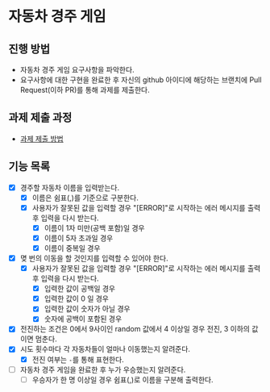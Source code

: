 # 자동차 경주 게임
## 진행 방법
* 자동차 경주 게임 요구사항을 파악한다.
* 요구사항에 대한 구현을 완료한 후 자신의 github 아이디에 해당하는 브랜치에 Pull Request(이하 PR)를 통해 과제를 제출한다.

## 과제 제출 과정
* [과제 제출 방법](https://github.com/next-step/nextstep-docs/tree/master/precourse)

## 기능 목록
* [X] 경주할 자동차 이름을 입력받는다.
    * [X] 이름은 쉼표(,)를 기준으로 구분한다.
    * [X] 사용자가 잘못된 값을 입력할 경우 "[ERROR]"로 시작하는 에러 메시지를 출력 후 입력을 다시 받는다.
        * [X] 이름이 1자 미만(공백 포함)일 경우
        * [X] 이름이 5자 초과일 경우
        * [X] 이름이 중복일 경우
* [X] 몆 번의 이동을 할 것인지를 입력할 수 있어야 한다.
    * [X] 사용자가 잘못된 값을 입력할 경우 "[ERROR]"로 시작하는 에러 메시지를 출력 후 입력을 다시 받는다.
        * [X] 입력한 값이 공백일 경우
        * [X] 입력한 값이 0 일 경우
        * [X] 입력한 값이 숫자가 아닐 경우
        * [X] 숫자에 공백이 포함된 경우
* [X] 전진하는 조건은 0에서 9사이인 random 값에서 4 이상일 경우 전진, 3 이하의 값이면 멈춘다.
* [X] 시도 횟수마다 각 자동차들이 얼마나 이동했는지 알려준다.
    * [X] 전진 여부는 `-`를 통해 표현한다.
* [ ] 자동차 경주 게임을 완료한 후 누가 우승했는지 알려준다.
    * [ ] 우승자가 한 명 이상일 경우 쉼표(,)로 이름을 구분해 출력한다.
